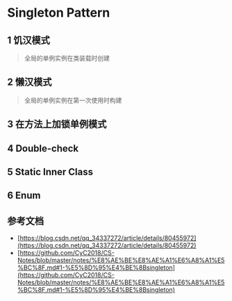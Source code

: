 # Singleton Pattern
## 1 饥汉模式
> 全局的单例实例在类装载时创建

## 2 懒汉模式
> 全局的单例实例在第一次使用时构建

## 3 在方法上加锁单例模式

## 4 Double-check

## 5 Static Inner Class

## 6 Enum



## 参考文档
* [https://blog.csdn.net/qq_34337272/article/details/80455972](https://blog.csdn.net/qq_34337272/article/details/80455972)
* [https://github.com/CyC2018/CS-Notes/blob/master/notes/%E8%AE%BE%E8%AE%A1%E6%A8%A1%E5%BC%8F.md#1-%E5%8D%95%E4%BE%8Bsingleton](https://github.com/CyC2018/CS-Notes/blob/master/notes/%E8%AE%BE%E8%AE%A1%E6%A8%A1%E5%BC%8F.md#1-%E5%8D%95%E4%BE%8Bsingleton)